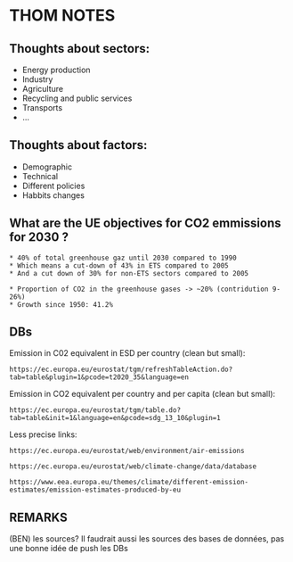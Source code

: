 # THOM NOTES
## Thoughts about sectors:

* Energy production
* Industry
* Agriculture 
* Recycling and public services
* Transports
* ...


## Thoughts about factors:
* Demographic
* Technical
* Different policies 
* Habbits changes

## What are the UE objectives for CO2 emmissions for 2030 ?

	* 40% of total greenhouse gaz until 2030 compared to 1990
	* Which means a cut-down of 43% in ETS compared to 2005
	* And a cut down of 30% for non-ETS sectors compared to 2005

	* Proportion of CO2 in the greenhouse gases -> ~20% (contridution 9-26%)
	* Growth since 1950: 41.2%
## DBs

Emission in C02 equivalent in ESD per country (clean but small):

	https://ec.europa.eu/eurostat/tgm/refreshTableAction.do?tab=table&plugin=1&pcode=t2020_35&language=en

Emission in CO2 equivalent per country and per capita (clean but small):

	https://ec.europa.eu/eurostat/tgm/table.do?tab=table&init=1&language=en&pcode=sdg_13_10&plugin=1

Less precise links:

	https://ec.europa.eu/eurostat/web/environment/air-emissions

	https://ec.europa.eu/eurostat/web/climate-change/data/database

	https://www.eea.europa.eu/themes/climate/different-emission-estimates/emission-estimates-produced-by-eu
 
## REMARKS
(BEN) les sources? Il faudrait aussi les sources des bases de données, pas une bonne idée de push les DBs